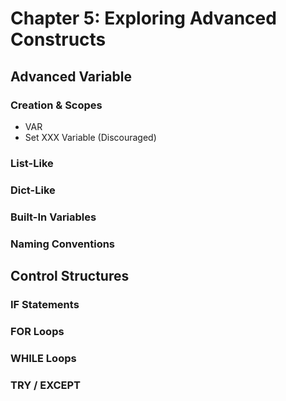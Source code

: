 # Chapter 5: Exploring Advanced Constructs


## Advanced Variable
### Creation & Scopes
- VAR
- Set XXX Variable (Discouraged)
### List-Like
### Dict-Like
### Built-In Variables
### Naming Conventions


## Control Structures
### IF Statements
### FOR Loops
### WHILE Loops
### TRY / EXCEPT

